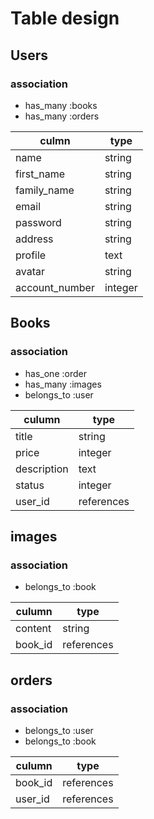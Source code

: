 # Table design

## Users
### association
- has_many :books
- has_many :orders

|culmn|type|
|-----|----|
|name|string|
|first_name|string|
|family_name|string|
|email|string|
|password|string|
|address|string|
|profile|text|
|avatar|string|
|account_number|integer|


## Books
### association
- has_one :order
- has_many :images
- belongs_to :user

|culumn|type|
|------|----|
|title|string|
|price|integer|
|description|text|
|status|integer|
|user_id|references|

## images
### association
- belongs_to :book

|culumn|type|
|------|----|
|content|string|
|book_id|references|

## orders
### association
- belongs_to :user
- belongs_to :book

|culumn|type|
|------|----|
|book_id|references|
|user_id|references|
